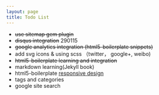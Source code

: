 ```yaml
---
layout: page
title: Todo List
---
```


* <del>use sitemap gem plugin</del>
* <del>disqus integration</del> 290115
* <del>google analytics integration (html5-boilerplate snippets)</del>
* add svg icons & using scss （twitter， google+, weibo)
* <del>html5-boilerplate learning and integration</del>
* markdown learning(Jekyll book)
* html5-boilerplate [responsive design](http://verekia.com/initializr/responsive-template)
* tags and categories
* google site search

